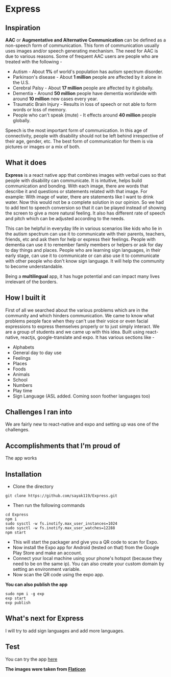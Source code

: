 # Express

## Inspiration

**AAC** or **Augmentative and Alternative Communication** can be defined as a non-speech form of communication. This form of communication usually uses images and/or speech generating mechanism. The need for AAC is due to various reasons. Some of frequent AAC users are people who are treated with the following -

* Autism - About **1%** of world's population has autism spectrum disorder.
* Parkinson's disease - About **1 million** people are affected by it alone in the U.S.
* Cerebral Palsy - About **17 million** people are affected by it globally.
* Dementia - Around **50 million** people have dementia worldwide with around **10 million** new cases every year.
* Traumatic Brain Injury - Results in loss of speech or not able to form words or loss of memory.
* People who can't speak (mute) -  It effects around **40 million** people globally.

Speech is the most important form of communication. In this age of connectivity, people with disability should not be left behind irrespective of their age, gender, etc. The best form of communication for them is via pictures or images or a mix of both.

## What it does

**Express** is a react native app that combines images with verbal cues so that people with disability can communicate. It is intuitive, helps build communication and bonding. With each image, there are words that describe it and questions or statements related with that image. For example: With image of water, there are statements like I want to drink water. Now this would not be a complete solution in our opinion. So we had to add text to speech conversion so that it can be played instead of showing the screen to give a more natural feeling. It also has different rate of speech and pitch which can be adjusted according to the needs.

 This can be helpful in everyday life in various scenarios like kids who lie in the autism spectrum can use it to communicate with their parents, teachers, friends, etc and ask them for help or express their feelings. People with dementia can use it to remember family members or helpers or ask for day to day things and places. People who are learning sign languages, in their early stage, can use it to communicate or can also use it to communicate with other people who don't know sign language. It will help the community to become understandable.

Being a **multilingual** app, it has huge potential and can impact many lives irrelevant of the borders.

## How I built it

First of all we searched about the various problems which are in the community and which hinders communication. We came to know what problems people face when they can't use their voice or even facial expressions to express themselves properly or to just simply interact. We are a group of students and we came up with this idea. Built using react-native, reactjs, google-translate and expo. It has various sections like -

* Alphabets
* General day to day use
* Feelings
* Places
* Foods
* Animals
* School
* Numbers
* Play time
* Sign Language (ASL added. Coming soon foother languages too)

## Challenges I ran into

We are fairly new to react-native and expo and setting up was one of the challenges.

## Accomplishments that I'm proud of

The app works

## Installation

* Clone the directory

`git clone https://github.com/sayak119/Express.git`
* Then run the following commands

```
cd Express
npm i
sudo sysctl -w fs.inotify.max_user_instances=1024
sudo sysctl -w fs.inotify.max_user_watches=12288
npm start
```
* This will start the packager and give you a QR code to scan for Expo.
* Now install the Expo app for Android (tested on that) from the Google Play Store and make an account.
* Connect your local machine using your phone's hotspot (because they need to be on the same ip). You can also create your custom domain by setting an environment variable.
* Now scan the QR code using the expo app.

**You can also publish the app**
```
sudo npm i -g exp
exp start
exp publish
```

## What's next for Express

I will try to add sign languages and add more languages.

## Test

You can try the app [here](https://expo.io/@sayak119/express)

**The images were taken from [Flaticon](https://www.flaticon.com/)**
